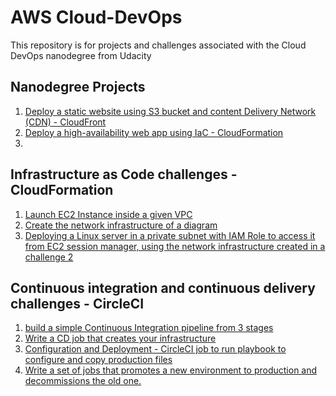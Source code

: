 # AWS Cloud-DevOps
This repository is for projects and challenges associated with the Cloud DevOps nanodegree from Udacity

## Nanodegree Projects
  1. [Deploy a static website using S3 bucket and content Delivery Network (CDN) - CloudFront]() 
  2. [Deploy a high-availability web app using IaC - CloudFormation](./Projects/Deploy%20a%20high-availability%20web%20app%20using%20CloudFormation)
  3. 
  
## Infrastructure as Code challenges - CloudFormation
  1. [Launch EC2 Instance inside a given VPC](./infrastructure-as-code-challenges/1-%20Create%20an%20EC2%20instance%20in%20a%20given%20VPC)
  2. [Create the network infrastructure of a diagram](./infrastructure-as-code-challenges/2-%20Create%20the%20network%20infrastructure%20of%20a%20diagram)
  3. [Deploying a Linux server in a private subnet with IAM Role to access it from EC2 session manager, using the network infrastructure created in a challenge 2](./infrastructure-as-code-challenges/3-%20Deploying%20a%20Linux%20server%20in%20a%20private%20subnet/)


## Continuous integration and continuous delivery challenges - CircleCI
  1. [build a simple Continuous Integration pipeline from 3 stages](./CICD-Challanges/Create-a-CI-Pipeline/)
  2. [Write a CD job that creates your infrastructure](./CICD-Challanges/Create-CD-Infrastructure-job/)
  3. [Configuration and Deployment - CircleCI job to run playbook to configure and copy production files](./CICD-Challanges/Configuration-and-Deployment/)
  4. [Write a set of jobs that promotes a new environment to production and decommissions the old one.](./CICD-Challanges/Promote-to-production/) 